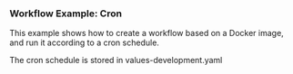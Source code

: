 ### Workflow Example: Cron

This example shows how to create a workflow based on a Docker image, and run it according to a cron schedule.

The cron schedule is stored in values-development.yaml
